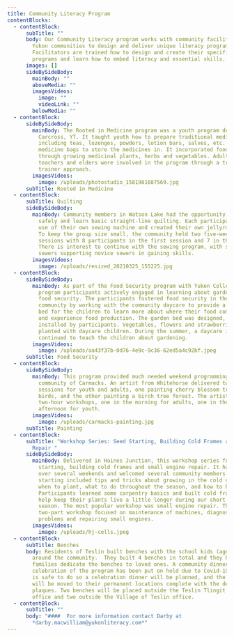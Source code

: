 ```yaml
---
title: Community Literacy Program
contentBlocks:
  - contentBlock:
      subTitle: ""
      body: Our Community Literacy program works with community facilitators from
        Yukon communities to design and deliver unique literacy programs.
        Facilitators are trained how to design and create their specific
        programs and learn how to embed literacy and essential skills.
      images: []
      sideBySideBody:
        mainBody: ""
        aboveMedia: ""
        imagesVideos:
          image: ""
          videoLink: ""
        belowMedia: ""
  - contentBlock:
      sideBySideBody:
        mainBody: The Rooted in Medicine program was a youth program delivered in
          Carcross, YT. It taught youth how to prepare traditional medicines
          including teas, lozenges, powders, lotion bars, salves, etc. They made
          medicine bags to store the medicines in. It incorporated food security
          through growing medicinal plants, herbs and vegetables. Adults,
          teachers and elders were involved in the program through a train- the-
          trainer approach.
        imagesVideos:
          image: /uploads/photostudio_1581981687569.jpg
      subTitle: Rooted in Medicine
  - contentBlock:
      subTitle: Quilting
      sideBySideBody:
        mainBody: Community members in Watson Lake had the opportunity to socialize
          safely and learn basic straight-line quilting. Each participant had
          use of their own sewing machine and created their own jellyroll quilt.
          To keep the group size small, the community held two five-week
          sessions with 8 participants in the first session and 7 in the second.
          There is interest to continue with the sewing program, with skilled
          sewers supporting novice sewers in gaining skills.
        imagesVideos:
          image: /uploads/resized_20210325_155225.jpg
  - contentBlock:
      sideBySideBody:
        mainBody: As part of the Food Security program with Yukon College in Mayo,
          program participants actively engaged in learning about gardening and
          food security. The participants fostered food security in the
          community by working with the community daycare to provide a garden
          bed for the children to learn more about where their food comes from
          and experience food production. The garden bed was designed, built and
          installed by participants. Vegetables, flowers and strawberries were
          planted with daycare children. During the summer, a daycare instructor
          continued to teach the children about gardening.
        imagesVideos:
          image: /uploads/aa43f37b-0d76-4e9c-9c36-62ed5a4c92bf.jpeg
      subTitle: Food Security
  - contentBlock:
      sideBySideBody:
        mainBody: This program provided much needed weekend programming for the
          community of Carmacks. An artist from Whitehorse delivered two weekend
          sessions for youth and adults, one painting cherry blossom trees and
          birds, and the other painting a birch tree forest. The artist led
          two-hour workshops, one in the morning for adults, one in the
          afternoon for youth.
        imagesVideos:
          image: /uploads/carmacks-painting.jpg
      subTitle: Painting
  - contentBlock:
      subTitle: "Workshop Series: Seed Starting, Building Cold Frames and Small Engine
        Repair "
      sideBySideBody:
        mainBody: Delivered in Haines Junction, this workshop series focused on seed
          starting, building cold frames and small engine repair. It happened
          over several weekends and welcomed several community members. Seed
          starting included tips and tricks about growing in the cold climate,
          when to plant, what to do throughout the season, and how to harvest.
          Participants learned some carpentry basics and built cold frames to
          help keep their plants live a little longer during our short growing
          season. The most popular workshop was small engine repair. This
          two-part workshop focused on maintenance of machines, diagnosis of
          problems and repairing small engines.
        imagesVideos:
          image: /uploads/hj-cells.jpeg
  - contentBlock:
      subTitle: Benches
      body: Residents of Teslin built benches with the school kids (ages 5-13) to put
        around the community.  They built 4 benches in total and they had
        families dedicate the benches to loved ones. A community dinner and
        celebration of the program has been put on hold due to Covid-19. When it
        is safe to do so a celebration dinner will be planned, and the benches
        will be moved to their permanent locations complete with the dedication
        plaques. Two benches will be placed outside the Teslin Tlingit Council
        office and two outside the Village of Teslin office.
  - contentBlock:
      subTitle: ""
      body: "####  For more information contact Darby at
        *darby.macwilliam@yukonliteracy.com*"
---
```

